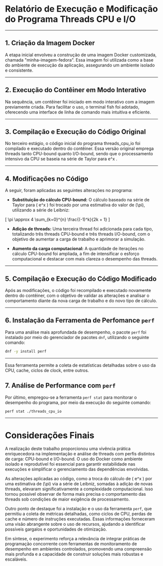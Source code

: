 # Relatório de Execução e Modificação do Programa Threads CPU e I/O

---

## 1. Criação da Imagem Docker

A etapa inicial envolveu a construção de uma imagem Docker customizada, chamada "minha-imagem-fedora". Essa imagem foi utilizada como a base do ambiente de execução da aplicação, assegurando um ambiente isolado e consistente.



---

## 2. Execução do Contêiner em Modo Interativo

Na sequência, um contêiner foi iniciado em modo interativo com a imagem previamente criada. Para facilitar o uso, o terminal fish foi adotado, oferecendo uma interface de linha de comando mais intuitiva e eficiente.


---

## 3. Compilação e Execução do Código Original

No terceiro estágio, o código inicial do programa threads_cpu_io foi compilado e executado dentro do contêiner. Essa versão original emprega threads tanto CPU-bound quanto I/O-bound, sendo que o processamento intensivo da CPU se baseia na série de Taylor para e^x
 .

---

## 4. Modificações no Código

A seguir, foram aplicadas as seguintes alterações no programa:

- **Substituição do cálculo CPU-bound:** O cálculo baseado na série de Taylor para \( e^x \) foi trocado por uma estimativa do valor de \(\pi\), utilizando a série de Leibniz:

\[
\pi \approx 4 \sum_{k=0}^{n} \frac{(-1)^k}{2k + 1}
\]

- **Adição de threads:** Uma terceira thread foi adicionada para cada tipo, totalizando três threads CPU-bound e três threads I/O-bound, com o objetivo de aumentar a carga de trabalho e aprimorar a simulação.

- **Aumento da carga computacional:** A quantidade de iterações no cálculo CPU-bound foi ampliada, a fim de intensificar o esforço computacional e destacar com mais clareza o desempenho das threads.
---

## 5. Compilação e Execução do Código Modificado

Após as modificações, o código foi recompilado e executado novamente dentro do contêiner, com o objetivo de validar as alterações e analisar o comportamento diante da nova carga de trabalho e do novo tipo de cálculo.


---

## 6. Instalação da Ferramenta de Perfomance `perf`

Para uma análise mais aprofundada de desempenho, o pacote `perf` foi instalado por meio do gerenciador de pacotes `dnf`, utilizando o seguinte comando:


```bash
dnf -y install perf
```

---

Essa ferramenta permite a coleta de estatísticas detalhadas sobre o uso da CPU, cache, ciclos de clock, entre outros.

## 7. Análise de Performance com `perf`

Por último, empregou-se a ferramenta `perf stat` para monitorar o desempenho do programa, por meio da execução do seguinte comando:


```bash
perf stat ./threads_cpu_io
```

---

# Considerações Finais

A realização deste trabalho proporcionou uma vivência prática enriquecedora na implementação e análise de threads com perfis distintos de carga: CPU-bound e I/O-bound. O uso do Docker como ambiente isolado e reprodutível foi essencial para garantir estabilidade nas execuções e simplificar o gerenciamento das dependências envolvidas.

As alterações aplicadas ao código, como a troca do cálculo de \( e^x \) por uma estimativa de \(\pi\) via a série de Leibniz, somadas à adição de novas threads, elevaram significativamente a complexidade computacional. Isso tornou possível observar de forma mais precisa o comportamento das threads sob condições de maior exigência de processamento.

Outro ponto de destaque foi a instalação e o uso da ferramenta `perf`, que permitiu a coleta de métricas detalhadas, como ciclos de CPU, perdas de cache e número de instruções executadas. Essas informações forneceram uma visão abrangente sobre o uso de recursos, ajudando a identificar possíveis gargalos e oportunidades de otimização.

Em síntese, o experimento reforça a relevância de integrar práticas de programação concorrente com ferramentas de monitoramento de desempenho em ambientes controlados, promovendo uma compreensão mais profunda e a capacidade de construir soluções mais robustas e escaláveis.
